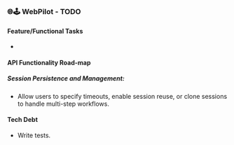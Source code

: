 ### 🌐🕹️ WebPilot - TODO
#### Feature/Functional Tasks
-

#### API Functionality Road-map
##### Session Persistence and Management:
- Allow users to specify timeouts, enable session reuse, or clone sessions to handle multi-step workflows.

#### Tech Debt
- Write tests.